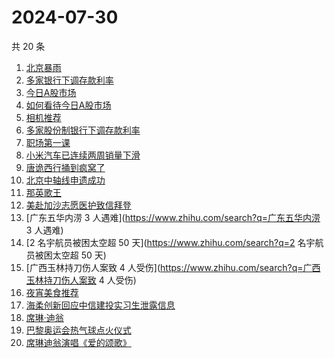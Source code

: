 # 2024-07-30

共 20 条

<!-- BEGIN ZHIHUSEARCH -->
<!-- 最后更新时间 Tue Jul 30 2024 16:13:45 GMT+0800 (China Standard Time) -->
1. [北京暴雨](https://www.zhihu.com/search?q=北京暴雨)
1. [多家银行下调存款利率](https://www.zhihu.com/search?q=多家银行下调存款利率)
1. [今日A股市场](https://www.zhihu.com/search?q=今日A股市场)
1. [如何看待今日A股市场](https://www.zhihu.com/search?q=如何看待今日A股市场)
1. [相机推荐](https://www.zhihu.com/search?q=相机推荐)
1. [多家股份制银行下调存款利率](https://www.zhihu.com/search?q=多家股份制银行下调存款利率)
1. [职场第一课](https://www.zhihu.com/search?q=职场第一课)
1. [小米汽车已连续两周销量下滑](https://www.zhihu.com/search?q=小米汽车已连续两周销量下滑)
1. [唐诡西行捅到疯窝了](https://www.zhihu.com/search?q=唐诡西行捅到疯窝了)
1. [北京中轴线申遗成功](https://www.zhihu.com/search?q=北京中轴线申遗成功)
1. [那英歌王](https://www.zhihu.com/search?q=那英歌王)
1. [美赴加沙志愿医护致信拜登](https://www.zhihu.com/search?q=美赴加沙志愿医护致信拜登)
1. [广东五华内涝 3 人遇难](https://www.zhihu.com/search?q=广东五华内涝 3 人遇难)
1. [2 名宇航员被困太空超 50 天](https://www.zhihu.com/search?q=2 名宇航员被困太空超 50 天)
1. [广西玉林持刀伤人案致 4 人受伤](https://www.zhihu.com/search?q=广西玉林持刀伤人案致 4 人受伤)
1. [夜宵美食推荐](https://www.zhihu.com/search?q=夜宵美食推荐)
1. [海柔创新回应中信建投实习生泄露信息](https://www.zhihu.com/search?q=海柔创新回应中信建投实习生泄露信息)
1. [席琳·迪翁](https://www.zhihu.com/search?q=席琳·迪翁)
1. [巴黎奥运会热气球点火仪式](https://www.zhihu.com/search?q=巴黎奥运会热气球点火仪式)
1. [席琳迪翁演唱《爱的颂歌》](https://www.zhihu.com/search?q=席琳迪翁演唱《爱的颂歌》)
<!-- END ZHIHUSEARCH -->
